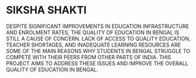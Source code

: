 # SIKSHA SHAKTI

 DESPITE SIGNIFICANT IMPROVEMENTS IN EDUCATION INFRASTRUCTURE AND ENROLMENT RATES, THE QUALITY OF EDUCATION IN BENGAL IS STILL A CAUSE OF CONCERN. LACK OF ACCESS TO QUALITY EDUCATION, TEACHER SHORTAGES, AND INADEQUATE LEARNING RESOURCES ARE SOME OF THE MAIN REASONS WHY STUDENTS IN BENGAL STRUGGLE TO COMPETE WITH THEIR PEERS FROM OTHER PARTS OF INDIA. THIS PROJECT AIMS TO ADDRESS THESE ISSUES AND IMPROVE THE OVERALL QUALITY OF EDUCATION IN BENGAL.
